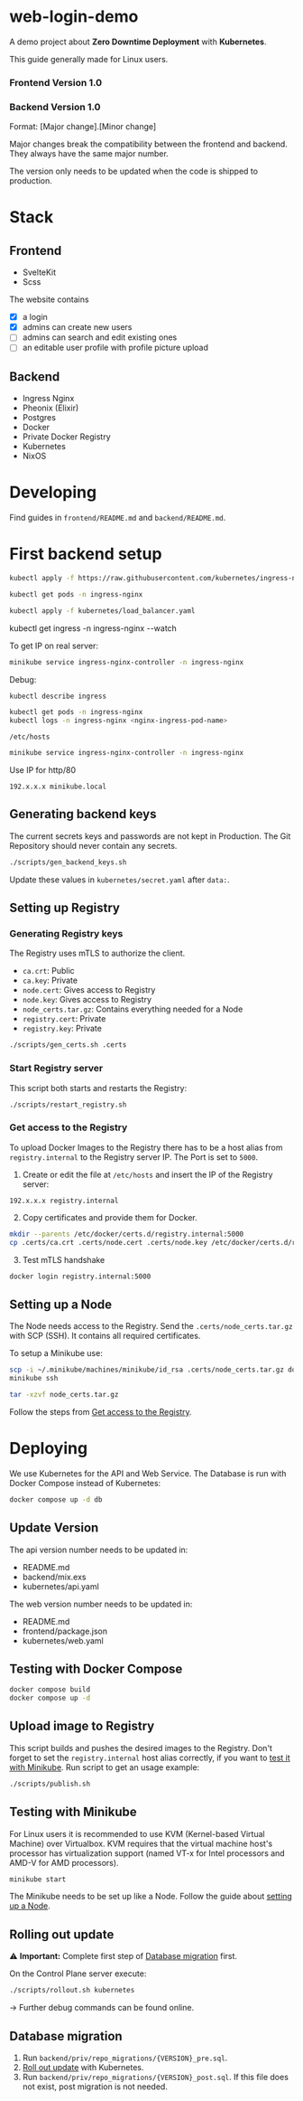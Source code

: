 # web-login-demo

A demo project about **Zero Downtime Deployment** with **Kubernetes**.

This guide generally made for Linux users.

### Frontend Version 1.0

### Backend Version 1.0

Format: [Major change].[Minor change]

Major changes break the compatibility between the frontend and backend.
They always have the same major number.

The version only needs to be updated when the code is shipped to production.

# Stack

## Frontend

- SvelteKit
- Scss

The website contains

- [x] a login
- [x] admins can create new users
- [ ] admins can search and edit existing ones
- [ ] an editable user profile with profile picture upload

## Backend

- Ingress Nginx
- Pheonix (Elixir)
- Postgres
- Docker
- Private Docker Registry
- Kubernetes
- NixOS

# Developing

Find guides in `frontend/README.md` and `backend/README.md`.

# First backend setup

```bash
kubectl apply -f https://raw.githubusercontent.com/kubernetes/ingress-nginx/main/deploy/static/provider/cloud/deploy.yaml
```

```bash
kubectl get pods -n ingress-nginx
```

```bash
kubectl apply -f kubernetes/load_balancer.yaml
```

kubectl get ingress -n ingress-nginx --watch

To get IP on real server:

```bash
minikube service ingress-nginx-controller -n ingress-nginx
```

Debug:

```bash
kubectl describe ingress
```

```bash
kubectl get pods -n ingress-nginx
kubectl logs -n ingress-nginx <nginx-ingress-pod-name>
```

`/etc/hosts`

```bash
minikube service ingress-nginx-controller -n ingress-nginx
```

Use IP for http/80

```
192.x.x.x minikube.local
```

## Generating backend keys

The current secrets keys and passwords are not kept in Production.
The Git Repository should never contain any secrets.

```bash
./scripts/gen_backend_keys.sh
```

Update these values in `kubernetes/secret.yaml` after `data:`.

## Setting up Registry

### Generating Registry keys

The Registry uses mTLS to authorize the client.

- `ca.crt`: Public
- `ca.key`: Private
- `node.cert`: Gives access to Registry
- `node.key`: Gives access to Registry
- `node_certs.tar.gz`: Contains everything needed for a Node
- `registry.cert`: Private
- `registry.key`: Private

```bash
./scripts/gen_certs.sh .certs
```

### Start Registry server

This script both starts and restarts the Registry:

```bash
./scripts/restart_registry.sh
```

### Get access to the Registry

To upload Docker Images to the Registry there has to be a host alias
from `registry.internal` to the Registry server IP. The Port is set to `5000`.

1. Create or edit the file at `/etc/hosts` and insert the IP of the Registry server:

```
192.x.x.x registry.internal
```

2. Copy certificates and provide them for Docker.

```bash
mkdir --parents /etc/docker/certs.d/registry.internal:5000
cp .certs/ca.crt .certs/node.cert .certs/node.key /etc/docker/certs.d/registry.internal:5000
```

3. Test mTLS handshake

```bash
docker login registry.internal:5000
```

## Setting up a Node

The Node needs access to the Registry. Send the `.certs/node_certs.tar.gz` with SCP (SSH).
It contains all required certificates.

To setup a Minikube use:

```bash
scp -i ~/.minikube/machines/minikube/id_rsa .certs/node_certs.tar.gz docker@$(minikube ip):/home/docker/
minikube ssh
```

```bash
tar -xzvf node_certs.tar.gz
```

Follow the steps from [Get access to the Registry](#get-access-to-the-registry).

# Deploying

We use Kubernetes for the API and Web Service. The Database is run
with Docker Compose instead of Kubernetes:

```bash
docker compose up -d db
```

## Update Version

The api version number needs to be updated in:

- README.md
- backend/mix.exs
- kubernetes/api.yaml

The web version number needs to be updated in:

- README.md
- frontend/package.json
- kubernetes/web.yaml

## Testing with Docker Compose

```bash
docker compose build
docker compose up -d
```

## Upload image to Registry

This script builds and pushes the desired images to the Registry.
Don't forget to set the `registry.internal` host alias correctly,
if you want to [test it with Minikube](#testing-with-minikube).
Run script to get an usage example:

```bash
./scripts/publish.sh
```

## Testing with Minikube

For Linux users it is recommended to use KVM (Kernel-based Virtual Machine) over Virtualbox.
KVM requires that the virtual machine host's processor has
virtualization support (named VT-x for Intel processors and AMD-V for AMD processors).

```bash
minikube start
```

The Minikube needs to be set up like a Node.
Follow the guide about [setting up a Node](#setting-up-a-node).

## Rolling out update

⚠️ **Important:** Complete first step of [Database migration](#database-migration) first.

On the Control Plane server execute:

```bash
./scripts/rollout.sh kubernetes
```

-> Further debug commands can be found online.

## Database migration

1. Run `backend/priv/repo_migrations/{VERSION}_pre.sql`.
2. [Roll out update](#rolling-out-update) with Kubernetes.
3. Run `backend/priv/repo_migrations/{VERSION}_post.sql`.
   If this file does not exist, post migration is not needed.
